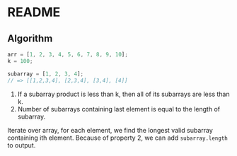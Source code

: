 # README

## Algorithm

```js
arr = [1, 2, 3, 4, 5, 6, 7, 8, 9, 10];
k = 100;

subarray = [1, 2, 3, 4];
// => [[1,2,3,4], [2,3,4], [3,4], [4]]
```

1. If a subarray product is less than k, then all of its subarrays are less than k.
2. Number of subarrays containing last element is equal to the length of subarray.

Iterate over array, for each element, we find the longest valid subarray containing ith element. Because of property 2, we can add `subarray.length` to output.
